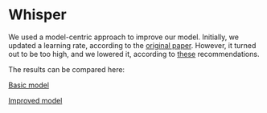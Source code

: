 # Whisper

We used a model-centric approach to improve our model.
Initially, we updated a learning rate, according to the [original paper](https://arxiv.org/pdf/2212.04356.pdf). However,
it turned out to be too high, and we lowered it, according
to [these](https://github.com/vasistalodagala/whisper-finetune) recommendations.

The results can be compared here:

[Basic model](https://huggingface.co/SofiaK/training-v1/)

[Improved model](https://huggingface.co/SofiaK/training-v2)